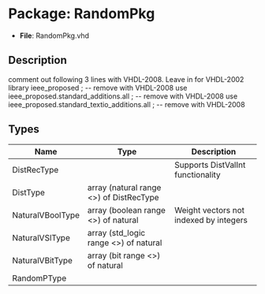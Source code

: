 # Package: RandomPkg

- **File**: RandomPkg.vhd
## Description

comment out following 3 lines with VHDL-2008.  Leave in for VHDL-2002
library ieee_proposed ;						               -- remove with VHDL-2008
use ieee_proposed.standard_additions.all ;        -- remove with VHDL-2008
use ieee_proposed.standard_textio_additions.all ; -- remove with VHDL-2008

## Types

| Name             | Type                                     | Description                            |
| ---------------- | ---------------------------------------- | -------------------------------------- |
| DistRecType      |                                          | Supports DistValInt functionality      |
| DistType         | array (natural range <>) of DistRecType  |                                        |
| NaturalVBoolType | array (boolean range <>) of natural      | Weight vectors not indexed by integers |
| NaturalVSlType   | array (std_logic range <>) of natural    |                                        |
| NaturalVBitType  | array (bit range <>) of natural          |                                        |
| RandomPType      |                                          |                                        |

